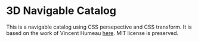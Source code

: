 # 3D Navigable Catalog
This is a navigable catalog using CSS persepective and CSS transform. It is based on the work of Vincent Humeau [here](https://github.com/vinceumo/CSS-3D-Scrolling-z-axis-demo).
MIT license is preserved.


